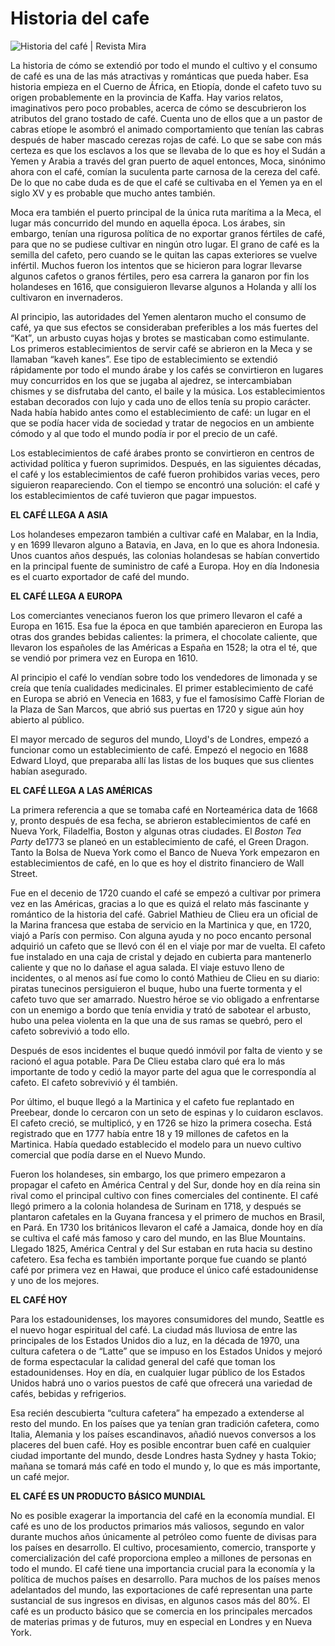 # Historia del cafe
![Historia del café | Revista Mira](https://www.revistamira.com.mx/wp-content/uploads/2016/07/historiacafe.jpg)

La historia de cómo se extendió por todo el mundo el cultivo y el consumo de café es una de las más atractivas y románticas que pueda haber.  Esa historia empieza en el Cuerno de África, en Etiopía, donde el cafeto tuvo su origen probablemente en la provincia de Kaffa.  Hay varios relatos, imaginativos pero poco probables, acerca de cómo se descubrieron los atributos del grano tostado de café.  Cuenta uno de ellos que a un pastor de cabras etíope le asombró el animado comportamiento que tenían las cabras después de haber mascado cerezas rojas de café. Lo que se sabe con más certeza es que los esclavos a los que se llevaba de lo que es hoy el Sudán a Yemen y Arabia a través del gran puerto de aquel entonces, Moca, sinónimo ahora con el café, comían la suculenta parte carnosa de la cereza del café.  De lo que no cabe duda es de que el café se cultivaba en el Yemen ya en el siglo XV y es probable que mucho antes también.

Moca era también el puerto principal de la única ruta marítima a la Meca, el lugar más concurrido del mundo en aquella época.  Los árabes, sin embargo, tenían una rigurosa política de no exportar granos fértiles de café, para que no se pudiese cultivar en ningún otro lugar.  El grano de café es la semilla del cafeto, pero cuando se le quitan las capas exteriores se vuelve infértil.  Muchos fueron los intentos que se hicieron para lograr llevarse algunos cafetos o granos fértiles, pero esa carrera la ganaron por fin los holandeses en 1616, que consiguieron llevarse algunos a Holanda y allí los cultivaron en invernaderos.

Al principio, las autoridades del Yemen alentaron mucho el consumo de café, ya que sus efectos se consideraban preferibles a los más fuertes del “Kat”_,_ un arbusto cuyas hojas y brotes se masticaban como estimulante.  Los primeros establecimientos de servir café se abrieron en la Meca y se llamaban “kaveh kanes”.  Ese tipo de establecimiento se extendió rápidamente por todo el mundo árabe y los cafés se convirtieron en lugares muy concurridos en los que se jugaba al ajedrez, se intercambiaban chismes y se disfrutaba del canto, el baile y la música.  Los establecimientos estaban decorados con lujo y cada uno de ellos tenía su propio carácter.  Nada había habido antes como el establecimiento de café:  un lugar en el que se podía hacer vida de sociedad y tratar de negocios en un ambiente cómodo y al que todo el mundo podía ir por el precio de un café.

Los establecimientos de café árabes pronto se convirtieron en centros de actividad política y fueron suprimidos.  Después, en las siguientes décadas, el café y los establecimientos de café fueron prohibidos varias veces, pero siguieron reapareciendo.  Con el tiempo se encontró una solución:  el café y los establecimientos de café tuvieron que pagar impuestos.

**EL CAFÉ LLEGA A ASIA**

Los holandeses empezaron también a cultivar café en Malabar, en la India, y en 1699 llevaron alguno a Batavia, en Java, en lo que es ahora Indonesia.  Unos cuantos años después, las colonias holandesas se habían convertido en la principal fuente de suministro de café a Europa.  Hoy en día Indonesia es el cuarto exportador de café del mundo.

**EL CAFÉ LLEGA A EUROPA**

Los comerciantes venecianos fueron los que primero llevaron el café a Europa en 1615.  Esa fue la época en que también aparecieron en Europa las otras dos grandes bebidas calientes: la primera, el chocolate caliente, que llevaron los españoles de las Américas a España en 1528; la otra el té, que se vendió por primera vez en Europa en 1610.

Al principio el café lo vendían sobre todo los vendedores de limonada y se creía que tenía cualidades medicinales.  El primer establecimiento de café en Europa se abrió en Venecia en 1683, y fue el famosísimo Caffè Florian de la Plaza de San Marcos, que abrió sus puertas en 1720 y sigue aún hoy abierto al público.

El mayor mercado de seguros del mundo, Lloyd's de Londres, empezó a funcionar como un establecimiento de café.  Empezó el negocio en 1688 Edward Lloyd, que preparaba allí las listas de los buques que sus clientes habían asegurado.

**EL CAFÉ LLEGA A LAS AMÉRICAS**

La primera referencia a que se tomaba café en Norteamérica data de 1668 y, pronto después de esa fecha, se abrieron establecimientos de café en Nueva York, Filadelfia, Boston y algunas otras ciudades.  El _Boston Tea Party_ de1773 se planeó en un establecimiento de café, el Green Dragon.  Tanto la Bolsa de Nueva York como el Banco de Nueva York empezaron en establecimientos de café, en lo que es hoy el distrito financiero de Wall Street.

Fue en el decenio de 1720 cuando el café se empezó a cultivar por primera vez en las Américas, gracias a lo que es quizá el relato más fascinante y romántico de la historia del café.  Gabriel Mathieu de Clieu era un oficial de la Marina francesa que estaba de servicio en la Martinica y que, en 1720, viajó a París con permiso.  Con alguna ayuda y no poco encanto personal adquirió un cafeto que se llevó con él en el viaje por mar de vuelta.  El cafeto fue instalado en una caja de cristal y dejado en cubierta para mantenerlo caliente y que no lo dañase el agua salada.  El viaje estuvo lleno de incidentes, o al menos así fue como lo contó Mathieu de Clieu en su diario: piratas tunecinos persiguieron el buque, hubo una fuerte tormenta y el cafeto tuvo que ser amarrado. Nuestro héroe se vio obligado a enfrentarse con un enemigo a bordo que tenía envidia y trató de sabotear el arbusto, hubo una pelea violenta en la que una de sus ramas se quebró, pero el cafeto sobrevivió a todo ello.

Después de esos incidentes el buque quedó inmóvil por falta de viento y se racionó el agua potable.  Para De Clieu estaba claro qué era lo más importante de todo y cedió la mayor parte del agua que le correspondía al cafeto. El cafeto sobrevivió y él también.

Por último, el buque llegó a la Martinica y el cafeto fue replantado en Preebear, donde lo cercaron con un seto de espinas y lo cuidaron esclavos.  El cafeto creció, se multiplicó, y en 1726 se hizo la primera cosecha.  Está registrado que en 1777 había entre 18 y 19 millones de cafetos en la Martinica.  Había quedado establecido el modelo para un nuevo cultivo comercial que podía darse en el Nuevo Mundo.

Fueron los holandeses, sin embargo, los que primero empezaron a propagar el cafeto en América Central y del Sur, donde hoy en día reina sin rival como el principal cultivo con fines comerciales del continente.  El café llegó primero a la colonia holandesa de Surinam en 1718, y después se plantaron cafetales en la Guyana francesa y el primero de muchos en Brasil, en Pará.  En 1730 los británicos llevaron el café a Jamaica, donde hoy en día se cultiva el café más famoso y caro del mundo, en las Blue Mountains. Llegado 1825, América Central y del Sur estaban en ruta hacia su destino cafetero.  Esa fecha es también importante porque fue cuando se plantó café por primera vez en Hawai, que produce el único café estadounidense y uno de los mejores.

**EL CAFÉ HOY**

Para los estadounidenses, los mayores consumidores del mundo, Seattle es el nuevo hogar espiritual del café.  La ciudad más lluviosa de entre las principales de los Estados Unidos dio a luz, en la década de 1970, una cultura cafetera o de “Latte” que se impuso en los Estados Unidos y mejoró de forma espectacular la calidad general del café que toman los estadounidenses. Hoy en día, en cualquier lugar público de los Estados Unidos habrá uno o varios puestos de café que ofrecerá una variedad de cafés, bebidas y refrigerios.

Esa recién descubierta “cultura cafetera” ha empezado a extenderse al resto del mundo.  En los países que ya tenían gran tradición cafetera, como Italia, Alemania y los países escandinavos, añadió nuevos conversos a los placeres del buen café.  Hoy es posible encontrar buen café en cualquier ciudad importante del mundo, desde Londres hasta Sydney y hasta Tokio; mañana se tomará más café en todo el mundo y, lo que es más importante, un café mejor.

**EL CAFÉ ES UN PRODUCTO BÁSICO MUNDIAL**

No es posible exagerar la importancia del café en la economía mundial.  El café es uno de los productos primarios más valiosos, segundo en valor durante muchos años únicamente al petróleo como fuente de divisas para los países en desarrollo.  El cultivo, procesamiento, comercio, transporte y comercialización del café proporciona empleo a millones de personas en todo el mundo.  El café tiene una importancia crucial para la economía y la política de muchos países en desarrollo. Para muchos de los países menos adelantados del mundo, las exportaciones de café representan una parte sustancial de sus ingresos en divisas, en algunos casos más del 80%.  El café es un producto básico que se comercia en los principales mercados de materias primas y de futuros, muy en especial en Londres y en Nueva York.